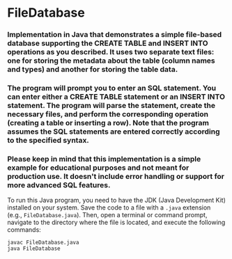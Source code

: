﻿# FileDatabase

### Implementation in Java that demonstrates a simple file-based database supporting the CREATE TABLE and INSERT INTO operations as you described. It uses two separate text files: one for storing the metadata about the table (column names and types) and another for storing the table data.

### The program will prompt you to enter an SQL statement. You can enter either a CREATE TABLE statement or an INSERT INTO statement. The program will parse the statement, create the necessary files, and perform the corresponding operation (creating a table or inserting a row). Note that the program assumes the SQL statements are entered correctly according to the specified syntax.

### Please keep in mind that this implementation is a simple example for educational purposes and not meant for production use. It doesn't include error handling or support for more advanced SQL features.

To run this Java program, you need to have the JDK (Java Development Kit) installed on your system. Save the code to a file with a `.java` extension (e.g., `FileDatabase.java`). Then, open a terminal or command prompt, navigate to the directory where the file is located, and execute the following commands:

```shell
javac FileDatabase.java
java FileDatabase
